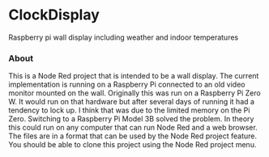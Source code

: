 ClockDisplay
============

Raspberry pi wall display including weather and indoor temperatures

### About

This is a Node Red project that is intended to be a wall display. The current implementation is running on a Raspberry Pi connected to an old video monitor mounted on the wall.
Originally this was run on a Raspberry Pi Zero W. It would run on that hardware but after several days of running it had a tendency to lock up. I think that was due to the limited memory on the Pi Zero. Switching to a Raspberry Pi Model 3B solved the problem. In theory this could run on any computer that can run Node Red and a web browser.
The files are in a format that can be used by the Node Red project feature. You should be able to clone this project using the Node Red project menu.